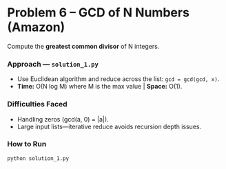 # Problem 6 – GCD of N Numbers (Amazon)

Compute the **greatest common divisor** of N integers.

### Approach — `solution_1.py`
- Use Euclidean algorithm and reduce across the list: `gcd = gcd(gcd, x)`.
- **Time:** O(N log M) where M is the max value | **Space:** O(1).

### Difficulties Faced
- Handling zeros (gcd(a, 0) = |a|).
- Large input lists—iterative reduce avoids recursion depth issues.

### How to Run
```bash
python solution_1.py
```
